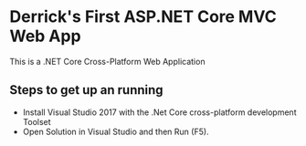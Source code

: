  # Derrick's First ASP.NET Core MVC Web App

This is a .NET Core Cross-Platform Web Application

## Steps to get up an running

* Install Visual Studio 2017 with the .Net Core cross-platform development Toolset
* Open Solution in Visual Studio and then Run (F5). 
